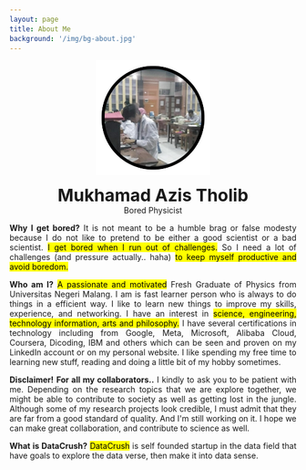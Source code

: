 ```yaml
---
layout: page
title: About Me
background: '/img/bg-about.jpg'
---
```


<p align="center">
  <img src="/img/azis.png" style="width:200px;" />
</p>
<p align="center" margin="0px"><strong  style="font-size:30px;" >Mukhamad Azis Tholib</strong><br>Bored Physicist</p>

<p style='text-align: justify;'><strong>Why I get bored?</strong> It is not meant to be a humble brag or false modesty because I do not like to pretend to be either a good scientist or a bad scientist. <mark>I get bored when I run out of challenges.</mark> So I need a lot of challenges (and pressure actually.. haha) <mark>to keep myself productive and avoid boredom.</mark></p>



<p style='text-align: justify;'><strong>Who am I?</strong> <mark>A passionate and motivated</mark> Fresh Graduate of Physics from Universitas Negeri Malang. I am is fast learner person who is always to do things in a efficient way. I like to learn new things to improve my skills, experience, and networking. I have an interest in <mark>science, engineering, technology information, arts and philosophy.</mark> I have several certifications in technology including from Google, Meta, Microsoft, Alibaba Cloud, Coursera, Dicoding, IBM and others which can be seen and proven on my LinkedIn account or on my personal website. I like spending my free time to learning new stuff, reading and doing a little bit of my hobby sometimes.</p>

<p style='text-align: justify;'><strong>Disclaimer!</strong> <strong>For all my collaborators..</strong> I kindly to ask you to be patient with me. Depending on the research topics that we are explore together, we might be able to contribute to society as well as getting lost in the jungle. Although some of my research projects look credible, I must admit that they are far from a good standard of quality. And I'm still working on it. I hope we can make great collaboration, and contribute to science as well.</p>

<p style='text-align: justify;'><strong>What is DataCrush?</strong> <mark>DataCrush</mark> is self founded startup in the data field that have goals to explore the data verse, then make it into data sense.</p>